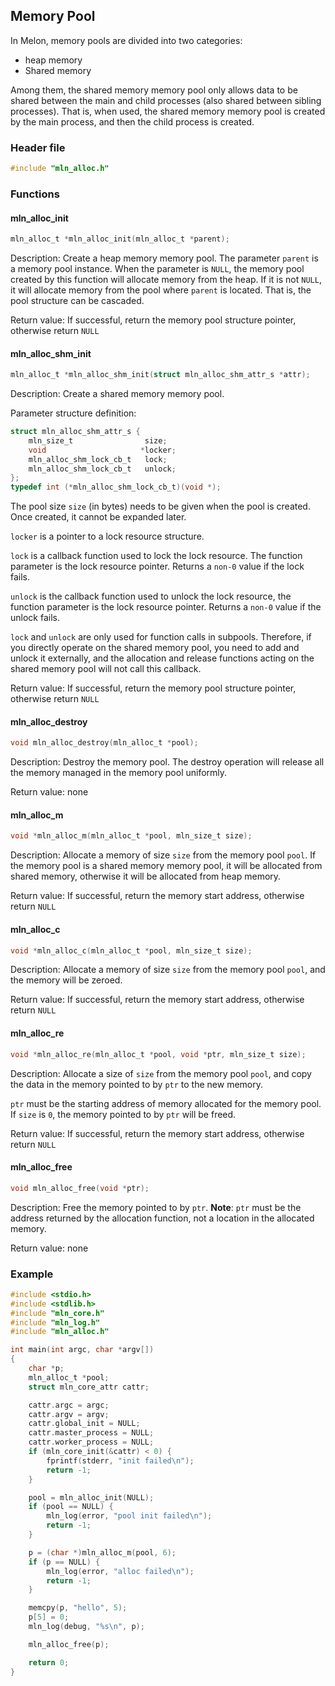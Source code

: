 ## Memory Pool



In Melon, memory pools are divided into two categories:

- heap memory
- Shared memory

Among them, the shared memory memory pool only allows data to be shared between the main and child processes (also shared between sibling processes). That is, when used, the shared memory memory pool is created by the main process, and then the child process is created.



### Header file

```c
#include "mln_alloc.h"
```



### Functions



#### mln_alloc_init

```c
mln_alloc_t *mln_alloc_init(mln_alloc_t *parent);
```

Description: Create a heap memory memory pool. The parameter `parent` is a memory pool instance. When the parameter is `NULL`, the memory pool created by this function will allocate memory from the heap. If it is not `NULL`, it will allocate memory from the pool where `parent` is located. That is, the pool structure can be cascaded.

Return value: If successful, return the memory pool structure pointer, otherwise return `NULL`



#### mln_alloc_shm_init

```c
mln_alloc_t *mln_alloc_shm_init(struct mln_alloc_shm_attr_s *attr);
```

Description: Create a shared memory memory pool.

Parameter structure definition:

```c
struct mln_alloc_shm_attr_s {
    mln_size_t                size;
    void                     *locker;
    mln_alloc_shm_lock_cb_t   lock;
    mln_alloc_shm_lock_cb_t   unlock;
};
typedef int (*mln_alloc_shm_lock_cb_t)(void *);
```

The pool size `size` (in bytes) needs to be given when the pool is created. Once created, it cannot be expanded later.

`locker` is a pointer to a lock resource structure.

`lock` is a callback function used to lock the lock resource. The function parameter is the lock resource pointer. Returns a `non-0` value if the lock fails.

`unlock` is the callback function used to unlock the lock resource, the function parameter is the lock resource pointer. Returns a `non-0` value if the unlock fails.

`lock` and `unlock` are only used for function calls in subpools. Therefore, if you directly operate on the shared memory pool, you need to add and unlock it externally, and the allocation and release functions acting on the shared memory pool will not call this callback.

Return value: If successful, return the memory pool structure pointer, otherwise return `NULL`



#### mln_alloc_destroy

```c
void mln_alloc_destroy(mln_alloc_t *pool);
```

Description: Destroy the memory pool. The destroy operation will release all the memory managed in the memory pool uniformly.

Return value: none



#### mln_alloc_m

```c
void *mln_alloc_m(mln_alloc_t *pool, mln_size_t size);
```

Description: Allocate a memory of size `size` from the memory pool `pool`. If the memory pool is a shared memory memory pool, it will be allocated from shared memory, otherwise it will be allocated from heap memory.

Return value: If successful, return the memory start address, otherwise return `NULL`



#### mln_alloc_c

```c
void *mln_alloc_c(mln_alloc_t *pool, mln_size_t size);
```

Description: Allocate a memory of size `size` from the memory pool `pool`, and the memory will be zeroed.

Return value: If successful, return the memory start address, otherwise return `NULL`



#### mln_alloc_re

```c
void *mln_alloc_re(mln_alloc_t *pool, void *ptr, mln_size_t size);
```

Description: Allocate a size of `size` from the memory pool `pool`, and copy the data in the memory pointed to by `ptr` to the new memory.

`ptr` must be the starting address of memory allocated for the memory pool. If `size` is `0`, the memory pointed to by `ptr` will be freed.

Return value: If successful, return the memory start address, otherwise return `NULL`



#### mln_alloc_free

```c
void mln_alloc_free(void *ptr);
```

Description: Free the memory pointed to by `ptr`. **Note**: `ptr` must be the address returned by the allocation function, not a location in the allocated memory.

Return value: none



### Example

```c
#include <stdio.h>
#include <stdlib.h>
#include "mln_core.h"
#include "mln_log.h"
#include "mln_alloc.h"

int main(int argc, char *argv[])
{
    char *p;
    mln_alloc_t *pool;
    struct mln_core_attr cattr;

    cattr.argc = argc;
    cattr.argv = argv;
    cattr.global_init = NULL;
    cattr.master_process = NULL;
    cattr.worker_process = NULL;
    if (mln_core_init(&cattr) < 0) {
        fprintf(stderr, "init failed\n");
        return -1;
    }

    pool = mln_alloc_init(NULL);
    if (pool == NULL) {
        mln_log(error, "pool init failed\n");
        return -1;
    }

    p = (char *)mln_alloc_m(pool, 6);
    if (p == NULL) {
        mln_log(error, "alloc failed\n");
        return -1;
    }

    memcpy(p, "hello", 5);
    p[5] = 0;
    mln_log(debug, "%s\n", p);

    mln_alloc_free(p);

    return 0;
}
```


